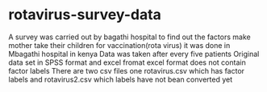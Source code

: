 # rotavirus-survey-data
A survey was carried out by bagathi hospital to find out the factors make mother take their children for vaccination(rota virus)
it was done in Mbagathi hospital in kenya
Data was taken after every five patients
Original data set in SPSS format and excel fromat
excel format does not contain factor labels
There are two csv files one rotavirus.csv which has factor labels and rotavirus2.csv which labels have not bean converted yet
